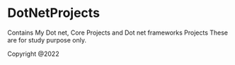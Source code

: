 # DotNetProjects
Contains My Dot net, Core Projects and Dot net frameworks Projects
These are for study purpose only. 

Copyright @2022
